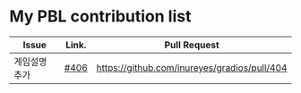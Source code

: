 My PBL contribution list
========================


| Issue                    | Link.   | Pull Request |
|--------------------------|---------|--------------|
| 게임설명 추가  | [#406](https://github.com/inureyes/gradios/issues/406) | https://github.com/inureyes/gradios/pull/404 |
